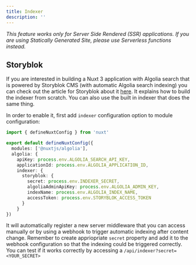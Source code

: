 ```yaml
---
title: Indexer
description: ''
---
```


*This feature works only for Server Side Rendered (SSR) applications. If you are using Statically Generated Site, please use Serverless functions instead.*

## Storyblok

If you are interested in building a Nuxt 3 application with Algolia search that is powered by Storyblok CMS (with automatic Algolia search indexing) you can check out the article for Storyblok about it [here](https://www.storyblok.com/tp/using-storyblok-algolia-in-nuxt-3). It explains how to build the indexer from scratch. You can also use the built in indexer that does the same thing.

In order to enable it, first add `indexer` configuration option to module configuration:

```ts
import { defineNuxtConfig } from 'nuxt'

export default defineNuxtConfig({
  modules: ['@nuxtjs/algolia'],
  algolia: {
    apiKey: process.env.ALGOLIA_SEARCH_API_KEY,
    applicationId: process.env.ALGOLIA_APPLICATION_ID,
    indexer: {
      storyblok: {
        secret: process.env.INDEXER_SECRET,
        algoliaAdminApiKey: process.env.ALGOLIA_ADMIN_KEY,
        indexName: process.env.ALGOLIA_INDEX_NAME,
        accessToken: process.env.STORYBLOK_ACCESS_TOKEN
      }
    }
})
```

It will automatically register a new server middleware that you can access manually or by using a webhook to trigger automatic indexing after content change. Remember to create appriopriate `secret` property and add it to the webhook configuration so that the indexing could be triggered correctly. You can test if it works correctly by accessing a `/api/indexer?secret=<YOUR_SECRET>`
